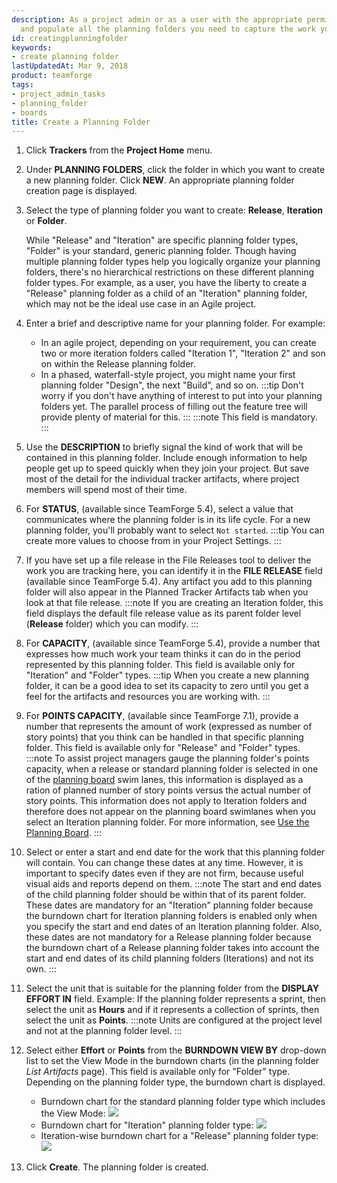 ```yaml
---
description: As a project admin or as a user with the appropriate permissions, create
  and populate all the planning folders you need to capture the work you are planning.
id: creatingplanningfolder
keywords:
- create planning folder
lastUpdatedAt: Mar 9, 2018
product: teamforge
tags:
- project_admin_tasks
- planning_folder
- boards
title: Create a Planning Folder
---
```


1. Click **Trackers** from the **Project Home** menu.
2. Under **PLANNING FOLDERS**, click the folder in which you want to create a new planning folder. Click **NEW**. An appropriate planning folder creation page is displayed.
3. Select the type of planning folder you want to create: **Release**, **Iteration** or **Folder**.
   
   While "Release" and "Iteration" are specific planning folder types, "Folder" is your standard, generic planning folder. Though having multiple planning folder types help you logically organize your planning folders, there's no hierarchical restrictions on these different planning folder types. For example, as a user, you have the liberty to create a "Release" planning folder as a child of an "Iteration" planning folder, which may not be the ideal use case in an Agile project.
4. Enter a brief and descriptive name for your planning folder. For example:
   * In an agile project, depending on your requirement, you can create two or more iteration folders called "Iteration 1", "Iteration 2" and son on within the Release planning folder.
   * In a phased, waterfall-style project, you might name your first planning folder "Design", the next "Build", and so on.
   :::tip
   Don't worry if you don't have anything of interest to put into your planning folders yet. The parallel process of filling out the feature tree will provide plenty of material for this.
   :::
   :::note
   This field is mandatory.
   :::
5. Use the **DESCRIPTION** to briefly signal the kind of work that will be contained in this planning folder. Include enough information to help people get up to speed quickly when they join your project. But save most of the detail for the individual tracker artifacts, where project members will spend most of their time.
6. For **STATUS**, (available since TeamForge 5.4), select a value that communicates where the planning folder is in its life cycle. For a new planning folder, you'll probably want to select `Not started`.
   :::tip
   You can create more values to choose from in your Project Settings.
   :::
7. If you have set up a file release in the File Releases tool to deliver the work you are tracking here, you can identify it in the **FILE RELEASE** field (available since TeamForge 5.4). Any artifact you add to this planning folder will also appear in the Planned Tracker Artifacts tab when you look at that file release.
   :::note
   If you are creating an Iteration folder, this field displays the default file release value as its parent folder level (**Release** folder) which you can modify.
   :::
8. For **CAPACITY**, (available since TeamForge 5.4), provide a number that expresses how much work your team thinks it can do in the period represented by this planning folder. This field is available only for "Iteration" and "Folder" types.
   :::tip
   When you create a new planning folder, it can be a good idea to set its capacity to zero until you get a feel for the artifacts and resources you are working with.
   :::
9. For **POINTS CAPACITY**, (available since TeamForge 7.1), provide a number that represents the amount of work (expressed as number of story points) that you think can be handled in that specific planning folder. This field is available only for "Release" and "Folder" types.
   :::note
   To assist project managers gauge the planning folder's points capacity, when a release or standard planning folder is selected in one of the [planning board](./setup_planningboard) swim lanes, this information is displayed as a ration of planned number of story points versus the actual number of story points. This information does not apply to Iteration folders and therefore does not appear on the planning board swimlanes when you select an Iteration planning folder. For more information, see [Use the Planning Board](./setup_planningboard).
   :::
10. Select or enter a start and end date for the work that this planning folder will contain. You can change these dates at any time. However, it is important to specify dates even if they are not firm, because useful visual aids and reports depend on them.
    :::note
    The start and end dates of the child planning folder should be within that of its parent folder. These dates are mandatory for an \"Iteration\" planning folder because the burndown chart for Iteration planning folders is enabled only when you specify the start and end dates of an Iteration planning folder. Also, these dates are not mandatory for a Release planning folder because the burndown chart of a Release planning folder takes into account the start and end dates of its child planning folders (Iterations) and not its own.
    :::
11. Select the unit that is suitable for the planning folder from the **DISPLAY EFFORT IN** field. Example: If the planning folder represents a sprint, then select the unit as **Hours** and if it represents a collection of sprints, then select the unit as **Points**.
    :::note
    Units are configured at the project level and not at the planning folder level.
    :::
12. Select either **Effort** or **Points** from the **BURNDOWN VIEW BY** drop-down list to set the View Mode in the burndown charts (in the planning folder _List Artifacts_ page). This field is available only for "Folder" type.
    Depending on the planning folder type, the burndown chart is displayed.
    * Burndown chart for the standard planning folder type which includes the View Mode:
      ![](/docs/assets/images/burndownviewmode.png)
    * Burndown chart for "Iteration" planning folder type:
      ![](/docs/assets/images/iterationburndown.png)
    * Iteration-wise burndown chart for a "Release" planning folder type:
      ![](/docs/assets/images/releaseburndown.png)
13. Click **Create**. The planning folder is created.
